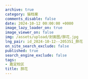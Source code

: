 ```yaml
---
archive: true
category: 猫档案
comments_disable: false
date: 2024-10-12 00:00:00 +0000
image_lazy_loader_on: true
image_viewer_on: false
img: /assets/upload/封面图/胖花.jpg
lng_pair: id_2024-10-12--205351_胖花
on_site_search_exclude: false
published: true
search_engine_exclude: false
tags:
- 嘉定校区
title: 胖花
---
```

